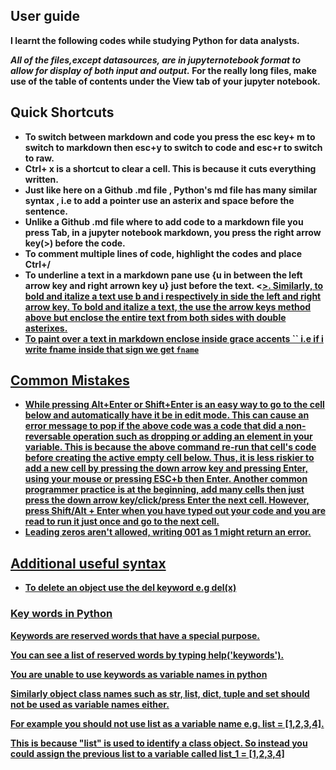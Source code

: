 ## User guide

<b> I learnt the following codes while studying Python for data analysts. 

*All of the files,except datasources, are in jupyternotebook format to allow for display of both input and output.*
For the really long files, make use of the table of contents under the View tab of your jupyter notebook.

## Quick Shortcuts 
* To switch between markdown and code you press the esc key+ m to switch to markdown then esc+y to switch to code and esc+r to switch to raw.
* Ctrl+ x is a shortcut to clear a cell. This is because it cuts  everything written.
* Just like here on  a Github .md file , Python's md file has many similar syntax , i.e to add a pointer use an asterix  and space before the sentence.
* Unlike a Github .md file where to add code to a markdown file you press Tab, in a jupyter notebook markdown, you press the right arrow key(>) before the code.
* To comment multiple lines of code, highlight the codes and place Ctrl+/
* To underline a text in a markdown pane use {u in between the left arrow key and right arrown key u} just before the text. <<u>>. Similarly, to bold and italize a text use b and i respectively in side the left and right arrow key. To bold and italize a text, the use the arrow keys method above but enclose the entire text from both sides with double asterixes.
* To paint over a text in markdown enclose inside grace accents `` i.e if i write fname inside that sign we get  `fname`

## Common Mistakes
* While pressing Alt+Enter or Shift+Enter is an easy way to go to the cell below and automatically have it be in edit mode. This can cause an error message to pop if the above code was a code that did a non-reversable operation such as dropping or adding an element in your variable.
This is because the above command re-run that cell's code before creating the active empty cell below. Thus, it is less riskier to add a new cell by pressing the down arrow key and pressing Enter, using your mouse or pressing ESC+b then Enter. Another common programmer practice is at the beginning, add many cells then just press the down arrow key/click/press Enter the next cell.
However, press Shift/Alt + Enter when you have typed out your code and you are read to run it **just once** and go to the next cell.
* Leading zeros aren't allowed, writing 001 as 1 might return an error.

## Additional useful syntax
* To delete an object use the del keyword e.g del(x)

 
 ### Key words in Python
 Keywords are reserved words that have a special purpose.

You can see a list of reserved words by typing help('keywords').

You are unable to use keywords as variable names in python

Similarly object class names such as str, list, dict, tuple and set should not be used as variable names either.

For example you should not use list as a variable name e.g. list = [1,2,3,4].

This is because "list" is used to identify a class object. So instead you could assign the previous list to a variable called list_1 = [1,2,3,4]



